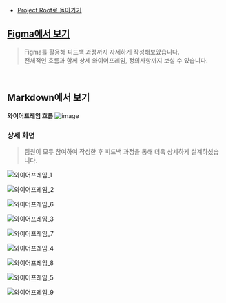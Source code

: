 - [Project Root로 돌아가기](../../README.md)

## [Figma에서 보기](https://www.figma.com/file/ae9Q1zGbARHYWNe7YDNDdN/%EC%99%80%EC%9D%B4%EC%96%B4%ED%94%84%EB%A0%88%EC%9E%84?node-id=2%3A50)
> Figma를 활용해 피드백 과정까지 자세하게 작성해보았습니다.<br>
> 전체적인 흐름과 함께 상세 와이어프레임, 정의사항까지 보실 수 있습니다.<br>
<br>

## Markdown에서 보기

**와이어프레임 흐름**
![image](https://user-images.githubusercontent.com/45550607/127536027-f6301023-ddf5-462f-a086-197fd071d605.png)


### 상세 화면
> 팀원이 모두 참여하여 작성한 후 피드백 과정을 통해 더욱 상세하게 설계하셨습니다.<br>

![와이어프레임_1](https://user-images.githubusercontent.com/45550607/127536323-5418e795-4220-4cd5-8851-308886441736.png)

![와이어프레임_2](https://user-images.githubusercontent.com/45550607/127536327-0ccdd0dc-45ac-45d6-bbb3-3c76db925d75.png)

![와이어프레임_6](https://user-images.githubusercontent.com/45550607/127536340-e0fc3a71-0749-4db9-8e4c-2dc78b3d3c44.png)

![와이어프레임_3](https://user-images.githubusercontent.com/45550607/127536332-4e033a85-f068-4f4d-b4d4-ea48c1e21fe7.png)

![와이어프레임_7](https://user-images.githubusercontent.com/45550607/127536344-12e3fe94-3037-4aa0-bed3-23877e4d8697.png)

![와이어프레임_4](https://user-images.githubusercontent.com/45550607/127536333-c429d472-9751-4dfb-9da5-54cc5e270449.png)

![와이어프레임_8](https://user-images.githubusercontent.com/45550607/127536348-104cfe4c-8cee-468f-915a-a934a29539b6.png)

![와이어프레임_5](https://user-images.githubusercontent.com/45550607/127536335-5acf64f9-85d7-40db-853a-fbfdedc48f3d.png)

![와이어프레임_9](https://user-images.githubusercontent.com/45550607/127536350-f8bb10d8-32b4-4322-bd94-7e8eac206886.png)
